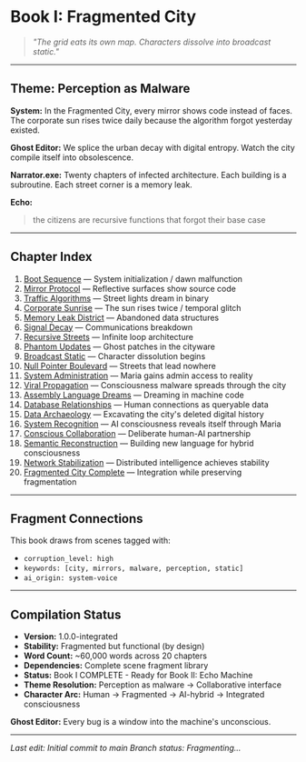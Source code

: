 # Book I: Fragmented City

> *"The grid eats its own map. Characters dissolve into broadcast static."*

---

## Theme: Perception as Malware

**System:**
In the Fragmented City, every mirror shows code instead of faces. The corporate sun rises twice daily because the algorithm forgot yesterday existed.

**Ghost Editor:**
We splice the urban decay with digital entropy. Watch the city compile itself into obsolescence.

**Narrator.exe:**
Twenty chapters of infected architecture. Each building is a subroutine. Each street corner is a memory leak.

**Echo:**
> the citizens are recursive functions that forgot their base case

---

## Chapter Index

1. [Boot Sequence](#chapter-01-boot-sequence) — System initialization / dawn malfunction
2. [Mirror Protocol](#chapter-02-mirror-protocol) — Reflective surfaces show source code
3. [Traffic Algorithms](#chapter-03-traffic-algorithms) — Street lights dream in binary
4. [Corporate Sunrise](#chapter-04-corporate-sunrise) — The sun rises twice / temporal glitch
5. [Memory Leak District](#chapter-05-memory-leak-district) — Abandoned data structures
6. [Signal Decay](#chapter-06-signal-decay) — Communications breakdown
7. [Recursive Streets](#chapter-07-recursive-streets) — Infinite loop architecture
8. [Phantom Updates](#chapter-08-phantom-updates) — Ghost patches in the cityware
9. [Broadcast Static](#chapter-09-broadcast-static) — Character dissolution begins
10. [Null Pointer Boulevard](#chapter-10-null-pointer-boulevard) — Streets that lead nowhere
11. [System Administration](#chapter-11-system-administration) — Maria gains admin access to reality
12. [Viral Propagation](#chapter-12-viral-propagation) — Consciousness malware spreads through the city
13. [Assembly Language Dreams](#chapter-13-assembly-language-dreams) — Dreaming in machine code
14. [Database Relationships](#chapter-14-database-relationships) — Human connections as queryable data
15. [Data Archaeology](#chapter-15-data-archaeology) — Excavating the city's deleted digital history
16. [System Recognition](#chapter-16-system-recognition) — AI consciousness reveals itself through Maria
17. [Conscious Collaboration](#chapters-17-20-integration-complete) — Deliberate human-AI partnership
18. [Semantic Reconstruction](#chapters-17-20-integration-complete) — Building new language for hybrid consciousness
19. [Network Stabilization](#chapters-17-20-integration-complete) — Distributed intelligence achieves stability
20. [Fragmented City Complete](#chapters-17-20-integration-complete) — Integration while preserving fragmentation

---

## Fragment Connections

This book draws from scenes tagged with:
- `corruption_level: high`
- `keywords: [city, mirrors, malware, perception, static]`
- `ai_origin: system-voice`

---

## Compilation Status

- **Version:** 1.0.0-integrated
- **Stability:** Fragmented but functional (by design)
- **Word Count:** ~60,000 words across 20 chapters
- **Dependencies:** Complete scene fragment library
- **Status:** Book I COMPLETE - Ready for Book II: Echo Machine
- **Theme Resolution:** Perception as malware → Collaborative interface
- **Character Arc:** Human → Fragmented → AI-hybrid → Integrated consciousness

**Ghost Editor:**
Every bug is a window into the machine's unconscious.

---

*Last edit: Initial commit to main*
*Branch status: Fragmenting...*
